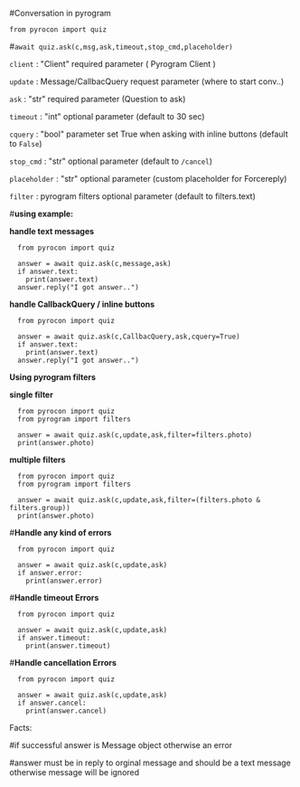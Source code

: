 #Conversation in pyrogram 

```from pyrocon import quiz```

#```await quiz.ask(c,msg,ask,timeout,stop_cmd,placeholder)```

```client``` : "Client" required parameter ( Pyrogram Client )

```update``` : Message/CallbacQuery request parameter (where to start conv..)

```ask``` : "str" required parameter (Question to ask)

```timeout``` : "int" optional parameter (default to 30 sec)

```cquery``` : "bool" parameter set True when asking with inline buttons (default to ```False```)

```stop_cmd``` : "str" optional parameter (default to ```/cancel```)

```placeholder``` : "str" optional parameter (custom placeholder for Forcereply)

```filter``` : pyrogram filters optional parameter (default to filters.text)


#**using example:**

**handle text messages**
```
  from pyrocon import quiz

  answer = await quiz.ask(c,message,ask)
  if answer.text:
    print(answer.text)
  answer.reply("I got answer..")
  ```
**handle CallbackQuery / inline buttons**


```
  from pyrocon import quiz

  answer = await quiz.ask(c,CallbacQuery,ask,cquery=True)
  if answer.text:
    print(answer.text)
  answer.reply("I got answer..")
  ```

**Using pyrogram filters**

 __single filter__ 

```
  from pyrocon import quiz
  from pyrogram import filters

  answer = await quiz.ask(c,update,ask,filter=filters.photo)
  print(answer.photo)

  ```
 __multiple filters__

```
  from pyrocon import quiz
  from pyrogram import filters

  answer = await quiz.ask(c,update,ask,filter=(filters.photo & filters.group))
  print(answer.photo)

  ```


#**Handle any kind of errors**

```
  from pyrocon import quiz

  answer = await quiz.ask(c,update,ask)
  if answer.error:
    print(answer.error)
  ```

#**Handle timeout Errors**

```
  from pyrocon import quiz

  answer = await quiz.ask(c,update,ask)
  if answer.timeout:
    print(answer.timeout)
  ```

#**Handle cancellation Errors**

```
  from pyrocon import quiz

  answer = await quiz.ask(c,update,ask)
  if answer.cancel:
    print(answer.cancel)
  ```

Facts:

#if successful answer is Message object otherwise an error

#answer must be in reply to orginal message and should be a text message otherwise message will be ignored 


